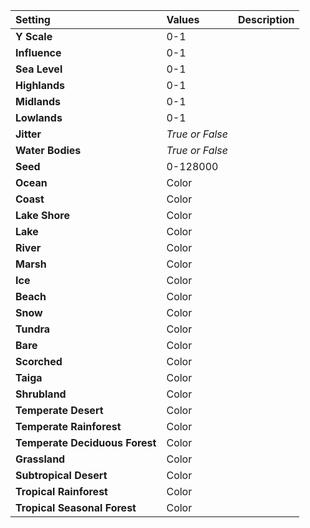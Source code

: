 | Setting | Values | Description |
| :--- | :--- | :--- |
| **Y Scale** | 0-1 ||
| **Influence** | 0-1 ||
| **Sea Level** | 0-1 ||
| **Highlands** | 0-1 ||
| **Midlands** | 0-1 ||
| **Lowlands** | 0-1 ||
| **Jitter** | *True or False* ||
| **Water Bodies** | *True or False* ||
| **Seed** | 0-128000 ||
| **Ocean** | Color ||
| **Coast** | Color ||
| **Lake Shore** | Color ||
| **Lake** | Color ||
| **River** | Color ||
| **Marsh** | Color ||
| **Ice** | Color ||
| **Beach** | Color ||
| **Snow** | Color ||
| **Tundra** | Color ||
| **Bare** | Color ||
| **Scorched** | Color ||
| **Taiga** | Color ||
| **Shrubland** | Color ||
| **Temperate Desert** | Color ||
| **Temperate Rainforest** | Color ||
| **Temperate Deciduous Forest** | Color ||
| **Grassland** | Color ||
| **Subtropical Desert** | Color ||
| **Tropical Rainforest** | Color ||
| **Tropical Seasonal Forest** | Color ||

